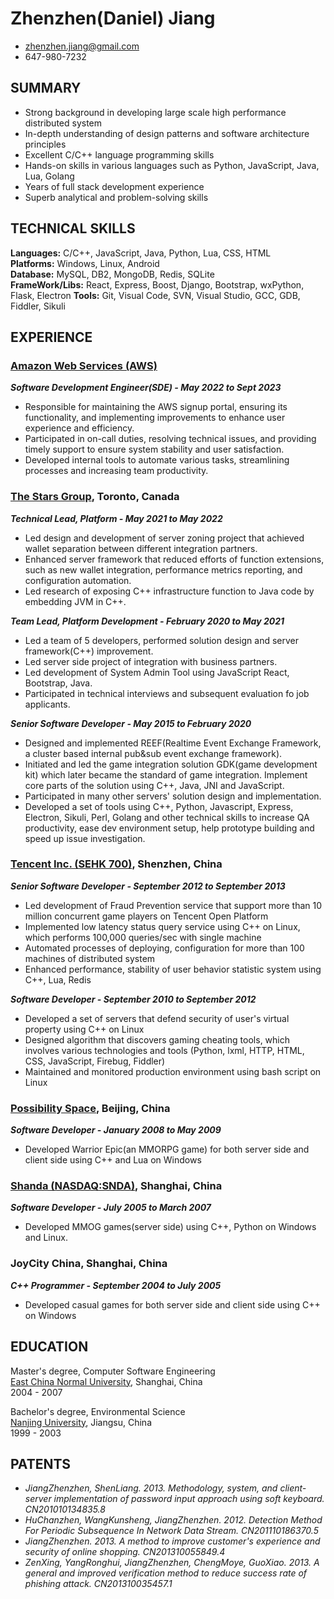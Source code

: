 ---
---
# Zhenzhen(Daniel) Jiang

* <zhenzhen.jiang@gmail.com>
* 647-980-7232

## SUMMARY

* Strong background in developing large scale high performance distributed system
* In-depth understanding of design patterns and software architecture principles
* Excellent C/C++ language programming skills
* Hands-on skills in various languages such as Python, JavaScript, Java, Lua, Golang
* Years of full stack development experience
* Superb analytical and problem-solving skills

## TECHNICAL SKILLS

**Languages:**
C/C++, JavaScript, Java, Python, Lua, CSS, HTML  
**Platforms:**
Windows, Linux, Android  
**Database:**
MySQL, DB2, MongoDB, Redis, SQLite  
**FrameWork/Libs:**
React, Express, Boost, Django, Bootstrap, wxPython, Flask, Electron
**Tools:**
Git, Visual Code, SVN, Visual Studio, GCC, GDB, Fiddler, Sikuli

## EXPERIENCE

### [Amazon Web Services (AWS)](https://aws.amazon.com/)

_**Software Development Engineer(SDE) - May 2022 to Sept 2023**_

* Responsible for maintaining the AWS signup portal, ensuring its functionality, and implementing improvements to enhance user experience and efficiency.
* Participated in on-call duties, resolving technical issues, and providing timely support to ensure system stability and user satisfaction.
* Developed internal tools to automate various tasks, streamlining processes and increasing team productivity.

### [The Stars Group](https://www.starsgroup.com/), Toronto, Canada

_**Technical Lead, Platform - May 2021 to May 2022**_

* Led design and development of server zoning project that achieved wallet separation between different integration partners.
* Enhanced server framework that reduced efforts of function extensions, such as new wallet integration, performance metrics reporting, and configuration automation.
* Led research of exposing C++ infrastructure function to Java code by embedding JVM in C++.

_**Team Lead, Platform Development - February 2020 to May 2021**_

* Led a team of 5 developers, performed solution design and server framework(C++) improvement.  
* Led server side project of integration with business partners.
* Led development of System Admin Tool using JavaScript React, Bootstrap, Java.
* Participated in technical interviews and subsequent evaluation fo job applicants.

_**Senior Software Developer - May 2015 to February 2020**_

* Designed and implemented REEF(Realtime Event Exchange Framework, a cluster based internal pub&sub event exchange framework).
* Initiated and led the game integration solution GDK(game development kit) which later became the standard of game integration. Implement core parts of the solution using C++, Java, JNI and JavaScript.
* Participated in many other servers' solution design and implementation.
* Developed a set of tools using C++, Python, Javascript, Express, Electron, Sikuli, Perl, Golang and other technical skills to increase QA productivity, ease dev environment setup, help prototype building and speed up issue investigation.  

### [Tencent Inc. (SEHK 700)](http://www.linkedin.com/company/tencent), Shenzhen, China

_**Senior Software Developer - September 2012 to September 2013**_  

* Led development of Fraud Prevention service that support more than 10 million concurrent game players on Tencent Open Platform
* Implemented low latency status query service using C++ on Linux, which performs 100,000 queries/sec with single machine
* Automated processes of deploying, configuration for more than 100 machines of distributed system
* Enhanced performance, stability of user behavior statistic system using C++, Lua, Redis

_**Software Developer - September 2010 to September 2012**_  

* Developed a set of servers that defend security of  user's virtual property using C++ on Linux
* Designed algorithm that discovers gaming cheating tools, which involves various technologies and tools (Python, lxml, HTTP, HTML, CSS, JavaScript, Firebug, Fiddler)
* Maintained and monitored production environment using bash script on Linux

### [Possibility Space](http://www.linkedin.com/company/possibility-space), Beijing, China

_**Software Developer - January 2008 to May 2009**_  

* Developed Warrior Epic(an MMORPG game) for both server side and client side using C++ and Lua on Windows

### [Shanda (NASDAQ:SNDA)](http://www.shandagames.com/us-en/index.html), Shanghai, China

_**Software Developer - July 2005 to March 2007**_

* Developed MMOG games(server side) using C++, Python on Windows and Linux.

### JoyCity China, Shanghai, China

_**C++ Programmer - September 2004 to July 2005**_

* Developed casual games for both server side and client side using C++ on Windows  

## EDUCATION

Master's degree, Computer Software Engineering  
[East China Normal University](http://english.ecnu.edu.cn/), Shanghai, China  
2004 - 2007  

Bachelor's degree, Environmental Science  
[Nanjing University](http://www.nju.edu.cn/html/eng), Jiangsu, China  
1999 - 2003

## PATENTS

* _JiangZhenzhen, ShenLiang. 2013. Methodology, system, and client-server implementation of password input approach using soft keyboard. CN201010134835.8_
* _HuChanzhen, WangKunsheng, JiangZhenzhen. 2012. Detection Method For Periodic Subsequence In Network Data Stream. CN201110186370.5_
* _JiangZhenzhen. 2013. A method to improve customer's experience and security of online shopping. CN201310055849.4_
* _ZenXing, YangRonghui, JiangZhenzhen, ChengMoye, GuoXiao. 2013. A general and improved verification method to reduce success rate of phishing attack. CN201310035457.1_
